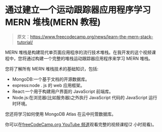 # 通过建立一个运动跟踪器应用程序学习 MERN 堆栈(MERN 教程)

> 原文：<https://www.freecodecamp.org/news/learn-the-mern-stack-tutorial/>

MERN 堆栈是构建现代单页面应用程序的流行技术堆栈。在我开发的这个视频课程中，您将通过构建一个完整的堆栈运动跟踪器应用程序来学习 MERN 堆栈。

您将了解所有 MERN 堆栈技术的基础知识，包括:

*   MongoDB:一个基于文档的开源数据库。
*   express:node . js 的 web 应用框架。
*   React:一个用于构建用户界面的 JavaScript 前端库。
*   Node.js:在浏览器(比如服务器)之外执行 JavaScript 代码的 JavaScript 运行时环境。

您还将学习如何使用 MongoDB Atlas 在云中托管数据库。

你可以在[freeCodeCamp.org YouTube 频道](https://www.youtube.com/watch?v=7CqJlxBYj-M)观看完整的视频课程(2 小时观看)。